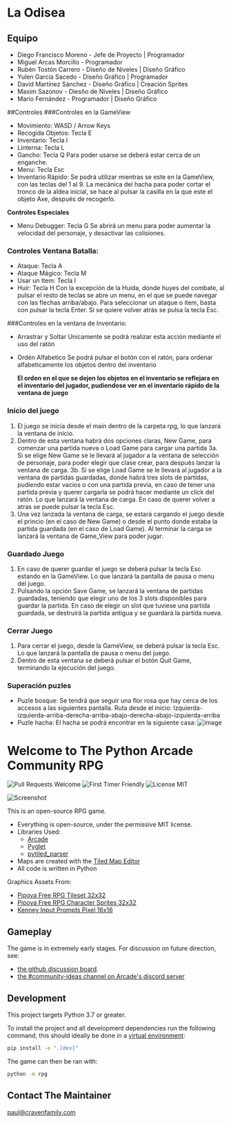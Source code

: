 # La Odisea

## Equipo
- Diego Francisco Moreno - Jefe de Proyecto | Programador
- Miguel Arcas Morcillo - Programador 
- Rubén Tostón Carrero - Diseño de Niveles | Diseño Gráfico
- Yulen García Sacedo - Diseño Gráfico | Programador
- David Martínez Sánchez - Diseño Gráfico | Creación Sprites
- Maxim Sazonov - Diesño de Niveles | Diseño Gráfico
- Mario Fernández - Programador | Diseño Gráfico

##Controles
###Controles en la GameView 
- Movimiento: WASD / Arrow Keys
- Recogida Objetos: Tecla E
- Inventario: Tecla I
- Linterna: Tecla L
- Gancho: Tecla Q
  Para poder usarse se deberá estar cerca de un enganche.
- Menu: Tecla Esc
- Inventario Rápido:
  Se podrá utilizar mientras se este en la GameView, con las teclas del 1 al 9.
  La mecánica del hacha para poder cortar el tronco de la aldea inicial, se hace al pulsar la casilla en la que este el objeto Axe, después de recogerlo.

**Controles Especiales**
- Menu Debugger: Tecla G
  Se abrirá un menu para poder aumentar la velocidad del personaje, y desactivar las colisiones.

### Controles Ventana Batalla:
- Ataque: Tecla A
- Ataque Mágico: Tecla M
- Usar un Item: Tecla I
- Huir: Tecla H
  Con la excepción de la Huida, donde huyes del combate, al pulsar el resto de teclas se abre un menu, en el que se puede navegar con las flechas arriba/abajo. Para   seleccionar un ataque o item, basta con pulsar la tecla Enter. Si se quiere volver atrás se pulsa la tecla Esc.
  
###Controles en la ventana de Inventario:
- Arrastrar y Soltar
  Unicamente se podrá realizar esta acción mediante el uso del ratón
- Ordén Alfabetico
  Se podrá pulsar el botón con el ratón, para ordenar alfabeticamente los objetos dentro del inventario

  **El orden en el que se dejen los objetos en el inventario se reflejara en el inventario del jugador, pudiendose ver en el inventario rápido de la ventana de juego**

### Inicio del juego
1. El juego se inicia desde el main dentro de la carpeta rpg, lo que lanzará la ventana de inicio.
2. Dentro de esta ventana habrá dos opciones claras, New Game, para comenzar una partida nueva o Load Game para cargar una partida
3a. Si se elige New Game se le llevará al jugador a la ventana de selección de personaje, para poder elegir que clase crear, para después lanzar la ventana de carga.
3b. Si se elige Load Game se le llevará al jugador a la ventana de partidas guardadas, donde habrá tres slots de partidas, pudiendo estar vacios o con una partida previa, en caso de tener una partida previa y querer cargarla se podrá hacer mediante un click del ratón. Lo que lanzará la ventana de carga. En caso de querer volver a atras se puede pulsar la tecla Esc.
4. Una vez lanzada la ventana de carga, se estará cargando el juego desde el princio (en el caso de New Game) o desde el punto donde estaba la partida guardada (en el caso de Load Game). Al terminar la carga se lanzará la ventana de Game_View para poder jugar.

### Guardado Juego
1. En caso de querer guardar el juego se deberá pulsar la tecla Esc estando en la GameView. Lo que lanzará la pantalla de pausa o menu del juego.
2. Pulsando la opción Save Game, se lanzará la ventana de partidas guardadas, teniendo que elegir uno de los 3 slots disponibles para guardar la partida. En caso de elegir un slot que tuviese una partida guardada, se destruirá la partida antigua y se guardará la partida nueva.

### Cerrar Juego
1. Para cerrar el juego, desde la GameView, se deberá pulsar la tecla Esc. Lo que lanzará la pantalla de pausa o menu del juego.
2. Dentro de esta ventana se deberá pulsar el botón Quit Game, terminando la ejecución del juego.

### Superación puzles
- Puzle bosque:
  Se tendrá que seguir una flor rosa que hay cerca de los accesos a las siguientes pantalla.
  Ruta desde el inicio: Izquierda-izquierda-arriba-derecha-arriba-abajo-derecha-abajo-izquierda-arriba
- Puzle hacha:
  El hacha se podrá encontrar en la siguiente casa:
![image](https://github.com/user-attachments/assets/1ce7fc00-8daa-4c88-b992-8cf50bec3f6d)

# Welcome to The Python Arcade Community RPG
![Pull Requests Welcome](https://img.shields.io/badge/PRs-welcome-success)
![First Timer Friendly](https://img.shields.io/badge/First%20Timer-friendly-informational)
![License MIT](https://img.shields.io/badge/license-MIT-success)

![Screenshot](/screenshot.png)

This is an open-source RPG game.

* Everything is open-source, under the permissive MIT license.
* Libraries Used:
  * [Arcade](https://github.com/pythonarcade/arcade)
  * [Pyglet](https://github.com/pyglet/pyglet)
  * [pytiled_parser](https://github.com/pythonarcade/pytiled_parser)
* Maps are created with the [Tiled Map Editor](https://mapeditor.org)
* All code is written in Python

Graphics Assets From:

* [Pipoya Free RPG Tileset 32x32](https://pipoya.itch.io/pipoya-rpg-tileset-32x32)
* [Pipoya Free RPG Character Sprites 32x32](https://pipoya.itch.io/pipoya-free-rpg-character-sprites-32x32)
* [Kenney Input Prompts Pixel 16x16](https://kenney.nl/assets/input-prompts-pixel-16)

## Gameplay

The game is in extremely early stages. For discussion on future direction, see:
* [the github discussion board](https://github.com/pythonarcade/community-rpg/discussions).
* [the #community-ideas channel on Arcade's discord server](https://discord.com/channels/458662222697070613/704736572603629589)


## Development

This project targets Python 3.7 or greater.

To install the project and all development dependencies run the following command, this should ideally be done in a [virtual environment](https://docs.python.org/3/tutorial/venv.html):

```bash
pip install -e ".[dev]"
```

The game can then be ran with:

```bash
python -m rpg
```

## Contact The Maintainer

paul@cravenfamily.com
